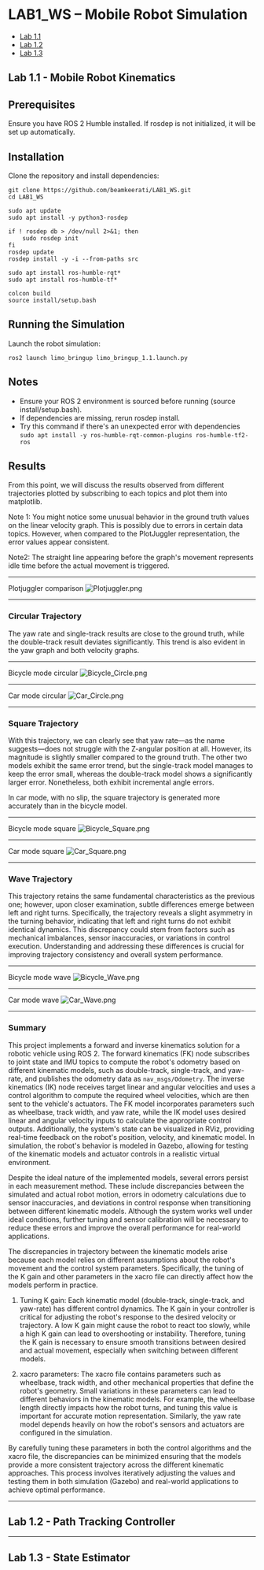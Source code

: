 # LAB1_WS – Mobile Robot Simulation

- [Lab 1.1](#lab-11---mobile-robot-kinematics)
- [Lab 1.2](#lab-12---path-tracking-controller)
- [Lab 1.3](#lab-13---state-estimator)

## Lab 1.1 - Mobile Robot Kinematics
## Prerequisites
Ensure you have ROS 2 Humble installed. If rosdep is not initialized, it will be set up automatically.


## Installation
Clone the repository and install dependencies:
```shell
git clone https://github.com/beamkeerati/LAB1_WS.git
cd LAB1_WS

sudo apt update
sudo apt install -y python3-rosdep 

if ! rosdep db > /dev/null 2>&1; then
    sudo rosdep init
fi
rosdep update
rosdep install -y -i --from-paths src

sudo apt install ros-humble-rqt*
sudo apt install ros-humble-tf*

colcon build
source install/setup.bash

```


## Running the Simulation
Launch the robot simulation:
```shell
ros2 launch limo_bringup limo_bringup_1.1.launch.py
```
## Notes
- Ensure your ROS 2 environment is sourced before running (source install/setup.bash).
- If dependencies are missing, rerun rosdep install.
- Try this command if there's an unexpected error with dependencies `sudo apt install -y ros-humble-rqt-common-plugins ros-humble-tf2-ros`

## Results

From this point, we will discuss the results observed from different trajectories plotted by subscribing to each topics and plot them into matplotlib.

Note 1: 
You might notice some unusual behavior in the ground truth values on the linear velocity graph. This is possibly due to errors in certain data topics. However, when compared to the PlotJuggler representation, the error values appear consistent.

Note2:
The straight line appearing before the graph's movement represents idle time before the actual movement is triggered.

---
Plotjuggler comparison
![Plotjuggler.png](/images/Ground_Truth_Error_Proof_Bi_Square_0.3_-0.4.png)

---

### Circular Trajectory

The yaw rate and single-track results are close to the ground truth, while the double-track result deviates significantly. This trend is also evident in the yaw graph and both velocity graphs.

---
Bicycle mode circular
![Bicycle_Circle.png](/images/Bi_Circle_0.3_-0.4.png)

---
Car mode circular
![Car_Circle.png](/images/Car_Circle_0.3_-0.4.png)

---

### Square Trajectory

With this trajectory, we can clearly see that yaw rate—as the name suggests—does not struggle with the Z-angular position at all. However, its magnitude is slightly smaller compared to the ground truth. The other two models exhibit the same error trend, but the single-track model manages to keep the error small, whereas the double-track model shows a significantly larger error. Nonetheless, both exhibit incremental angle errors.

In car mode, with no slip, the square trajectory is generated more accurately than in the bicycle model.

---
Bicycle mode square
![Bicycle_Square.png](/images/Bi_Square_0.3_-0.4.png)

---
Car mode square
![Car_Square.png](/images/Car_Square_0.3_-0.4.png)

---

### Wave Trajectory

This trajectory retains the same fundamental characteristics as the previous one; however, upon closer examination, subtle differences emerge between left and right turns. Specifically, the trajectory reveals a slight asymmetry in the turning behavior, indicating that left and right turns do not exhibit identical dynamics. This discrepancy could stem from factors such as mechanical imbalances, sensor inaccuracies, or variations in control execution. Understanding and addressing these differences is crucial for improving trajectory consistency and overall system performance.

---
Bicycle mode wave
![Bicycle_Wave.png](/images/Bi_Wave_0.3_-0.3.png)

---
Car mode wave
![Car_Wave.png](/images/Car_Wave_0.3_-0.3.png)

---

### Summary

This project implements a forward and inverse kinematics solution for a robotic vehicle using ROS 2. The forward kinematics (FK) node subscribes to joint state and IMU topics to compute the robot's odometry based on different kinematic models, such as double-track, single-track, and yaw-rate, and publishes the odometry data as `nav_msgs/Odometry`. The inverse kinematics (IK) node receives target linear and angular velocities and uses a control algorithm to compute the required wheel velocities, which are then sent to the vehicle's actuators. The FK model incorporates parameters such as wheelbase, track width, and yaw rate, while the IK model uses desired linear and angular velocity inputs to calculate the appropriate control outputs. Additionally, the system's state can be visualized in RViz, providing real-time feedback on the robot's position, velocity, and kinematic model. In simulation, the robot's behavior is modeled in Gazebo, allowing for testing of the kinematic models and actuator controls in a realistic virtual environment.

Despite the ideal nature of the implemented models, several errors persist in each measurement method. These include discrepancies between the simulated and actual robot motion, errors in odometry calculations due to sensor inaccuracies, and deviations in control response when transitioning between different kinematic models. Although the system works well under ideal conditions, further tuning and sensor calibration will be necessary to reduce these errors and improve the overall performance for real-world applications.

The discrepancies in trajectory between the kinematic models arise because each model relies on different assumptions about the robot's movement and the control system parameters. Specifically, the tuning of the K gain and other parameters in the xacro file can directly affect how the models perform in practice.

1. Tuning K gain: Each kinematic model (double-track, single-track, and yaw-rate) has different control dynamics. The K gain in your controller is critical for adjusting the robot's response to the desired velocity or trajectory. A low K gain might cause the robot to react too slowly, while a high K gain can lead to overshooting or instability. Therefore, tuning the K gain is necessary to ensure smooth transitions between desired and actual movement, especially when switching between different models.

2. xacro parameters: The xacro file contains parameters such as wheelbase, track width, and other mechanical properties that define the robot's geometry. Small variations in these parameters can lead to different behaviors in the kinematic models. For example, the wheelbase length directly impacts how the robot turns, and tuning this value is important for accurate motion representation. Similarly, the yaw rate model depends heavily on how the robot's sensors and actuators are configured in the simulation.

By carefully tuning these parameters in both the control algorithms and the xacro file, the discrepancies can be minimized ensuring that the models provide a more consistent trajectory across the different kinematic approaches. This process involves iteratively adjusting the values and testing them in both simulation (Gazebo) and real-world applications to achieve optimal performance.

---

## Lab 1.2 - Path Tracking Controller

---

## Lab 1.3 - State Estimator